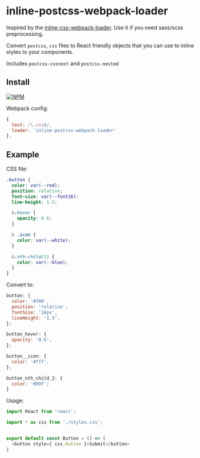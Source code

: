 # inline-postcss-webpack-loader

Inspired by the [inline-css-webpack-loader](https://github.com/AvraamMavridis/inline-css-webpack-loader). Use it if you need sass/scss preprocessing.

Convert `postcss`, `css` files to React friendly objects that you can use to inline styles to your components.

Includes `postcss-cssnext` and `postcss-nested`

## Install

[![NPM](https://nodei.co/npm/inline-postcss-webpack-loader.png?mini=true)](https://nodei.co/npm/inline-postcss-webpack-loader/)

Webpack config:

```js
{
  test: /\.css$/,
  loader: 'inline-postcss-webpack-loader'
},
```

## Example

CSS file:

```css
.button {
  color: var(--red);
  position: relative;
  font-size: var(--font16);
  line-height: 1.5;

  &:hover {
    opacity: 0.6;
  }

  & .icon {
    color: var(--white);
  }

  &:nth-child(2) {
    color: var(--blue);
  }
}
```

Convert to:

```js
button: {
  color: '#f00',
  position: 'relative',
  fontSize: '16px',
  lineHeight: '1.5',
};

button_hover: {
  opacity: '0.6',
};

button__icon: {
  color: '#fff',
};

button_nth_child_2: {
  color: '#00f';
}
```

Usage:
```js
import React from 'react';

import * as css from './styles.css';


export default const Button = () => (
  <button style={ css.button }>Submit</button>
)
```
